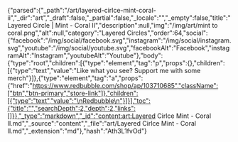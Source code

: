 {"parsed":{"_path":"/art/layered-cirlce-mint-coral-ii","_dir":"art","_draft":false,"_partial":false,"_locale":"","_empty":false,"title":"Layered Circle | Mint - Coral II","description":null,"img":"/img/art/mint to coral.png","alt":null,"category":"Layered Circles","order":64,"social":{"facebook":"/img/social/facebook.svg","instagram":"/img/social/instagram.svg","youtube":"/img/social/youtube.svg","facebookAlt":"Facebook","instagramAlt":"Instagram","youtubeAlt":"Youtube"},"body":{"type":"root","children":[{"type":"element","tag":"p","props":{},"children":[{"type":"text","value":"Like what you see? Support me with some merch"}]},{"type":"element","tag":"a","props":{"href":"https://www.redbubble.com/shop/ap/103710685","className":["btn","btn-primary","store-link"]},"children":[{"type":"text","value":"\nRedbubble\n"}]}],"toc":{"title":"","searchDepth":2,"depth":2,"links":[]}},"_type":"markdown","_id":"content:art:Layered Cirlce Mint - Coral II.md","_source":"content","_file":"art/Layered Cirlce Mint - Coral II.md","_extension":"md"},"hash":"Ath3L1fvOd"}